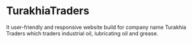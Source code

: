 # TurakhiaTraders

It user-friendly and responsive website build for company name Turakhia Traders which traders industrial oil, lubricating oil and grease.
